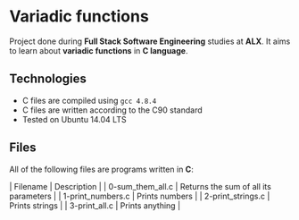 # __Variadic functions__

Project done during **Full Stack Software Engineering** studies at **ALX**.
It aims to learn about __variadic functions__ in **C language**.

## Technologies

* C files are compiled using `gcc 4.8.4`
* C files are written according to the C90 standard
* Tested on Ubuntu 14.04 LTS

## Files
All of the following files are programs written in __C__:

| Filename	| Description |
| 0-sum_them_all.c	| Returns the sum of all its parameters |
| 1-print_numbers.c	| Prints numbers |
| 2-print_strings.c	| Prints strings |
| 3-print_all.c	| Prints anything |
